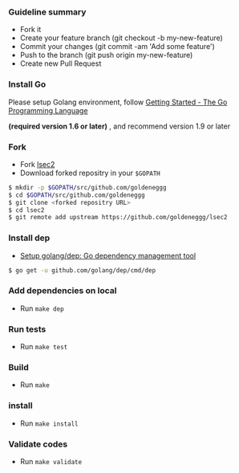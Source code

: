 ###  Guideline summary
- Fork it
- Create your feature branch (git checkout -b my-new-feature)
- Commit your changes (git commit -am 'Add some feature')
- Push to the branch (git push origin my-new-feature)
- Create new Pull Request

### Install Go
Please setup Golang environment, follow [Getting Started \- The Go Programming Language](https://golang.org/doc/instal)

__(required version 1.6 or later)__ , and recommend version 1.9 or later

### Fork
* Fork [lsec2](https://github.com/goldeneggg/lsec2/fork)
* Download forked repositry in your `$GOPATH`

```sh
$ mkdir -p $GOPATH/src/github.com/goldeneggg
$ cd $GOPATH/src/github.com/goldeneggg
$ git clone <forked repositry URL>
$ cd lsec2
$ git remote add upstream https://github.com/goldeneggg/lsec2
```

### Install dep
* [Setup golang/dep: Go dependency management tool](https://github.com/golang/dep#setup)

```sh
$ go get -u github.com/golang/dep/cmd/dep
```

### Add dependencies on local

* Run `make dep`

### Run tests

* Run `make test`

### Build

* Run `make`

### install

* Run `make install`

### Validate codes

* Run `make validate`
